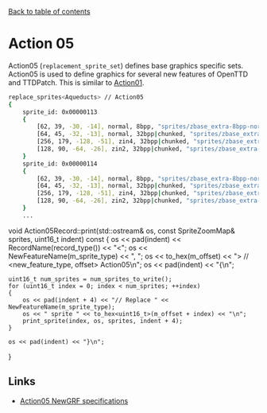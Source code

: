 [Back to table of contents](../index.md)

# Action 05

Action05 (`replacement_sprite_set`) defines base graphics specific sets. Action05 is used to define graphics for several new features of OpenTTD and TTDPatch. This is similar to [Action01](action01.md). 

```bash
replace_sprites<Aqueducts> // Action05
{
    sprite_id: 0x00000113
    {
        [62, 39, -30, -14], normal, 8bpp, "sprites/zbase_extra-8bpp-normal-0.png", [10, 10];
        [64, 45, -32, -13], normal, 32bpp|chunked, "sprites/zbase_extra-32bpp-normal-0.png", [10, 10];
        [256, 179, -128, -51], zin4, 32bpp|chunked, "sprites/zbase_extra-32bpp-zin4-0.png", [10, 10];
        [128, 90, -64, -26], zin2, 32bpp|chunked, "sprites/zbase_extra-32bpp-zin2-0.png", [10, 10];
    }
    sprite_id: 0x00000114
    {
        [62, 39, -30, -14], normal, 8bpp, "sprites/zbase_extra-8bpp-normal-0.png", [82, 10];
        [64, 45, -32, -13], normal, 32bpp|chunked, "sprites/zbase_extra-32bpp-normal-0.png", [84, 10];
        [256, 179, -128, -51], zin4, 32bpp|chunked, "sprites/zbase_extra-32bpp-zin4-0.png", [276, 10];
        [128, 90, -64, -26], zin2, 32bpp|chunked, "sprites/zbase_extra-32bpp-zin2-0.png", [148, 10];
    }
    ... 
```

void Action05Record::print(std::ostream& os, const SpriteZoomMap& sprites, uint16_t indent) const
{
    os << pad(indent) << RecordName(record_type()) << "<";
    os << NewFeatureName(m_sprite_type) << ", ";
    os << to_hex(m_offset) << "> // <new_feature_type, offset>  Action05\n";
    os << pad(indent) << "{\n";

    uint16_t num_sprites = num_sprites_to_write();
    for (uint16_t index = 0; index < num_sprites; ++index)
    {
        os << pad(indent + 4) << "// Replace " << NewFeatureName(m_sprite_type); 
        os << " sprite " << to_hex<uint16_t>(m_offset + index) << "\n";
        print_sprite(index, os, sprites, indent + 4);
    }

    os << pad(indent) << "}\n";
}


## Links
- [Action05 NewGRF specifications](https://newgrf-specs.tt-wiki.net/wiki/Action5)
